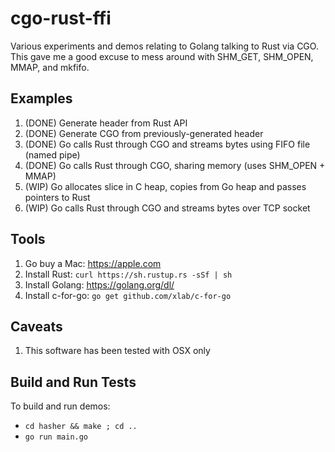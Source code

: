 # cgo-rust-ffi

Various experiments and demos relating to Golang talking to Rust via CGO. This
gave me a good excuse to mess around with SHM_GET, SHM_OPEN, MMAP, and mkfifo.

## Examples

1. (DONE) Generate header from Rust API
1. (DONE) Generate CGO from previously-generated header
1. (DONE) Go calls Rust through CGO and streams bytes using FIFO file (named pipe)
1. (DONE) Go calls Rust through CGO, sharing memory (uses SHM_OPEN + MMAP)
1. (WIP) Go allocates slice in C heap, copies from Go heap and passes pointers to Rust
1. (WIP) Go calls Rust through CGO and streams bytes over TCP socket

## Tools

1. Go buy a Mac: https://apple.com
1. Install Rust: `curl https://sh.rustup.rs -sSf | sh`
1. Install Golang: https://golang.org/dl/
1. Install c-for-go: `go get github.com/xlab/c-for-go`

## Caveats

1. This software has been tested with OSX only

## Build and Run Tests

To build and run demos:

- `cd hasher && make ; cd ..`
- `go run main.go`
